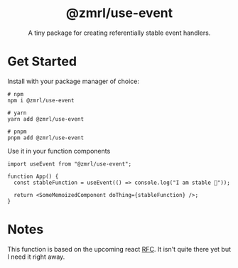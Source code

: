 <h1 align="center">@zmrl/use-event</h1>

<p align="center">
  A tiny package for creating referentially stable event handlers.
</p>

# Get Started

Install with your package manager of choice:

```shell
# npm
npm i @zmrl/use-event

# yarn
yarn add @zmrl/use-event

# pnpm
pnpm add @zmrl/use-event
```

Use it in your function components

```tsx
import useEvent from "@zmrl/use-event";

function App() {
  const stableFunction = useEvent(() => console.log("I am stable 🙂"));

  return <SomeMemoizedComponent doThing={stableFunction} />;
}
```

# Notes

This function is based on the upcoming react
[RFC](https://github.com/reactjs/rfcs/blob/useevent/text/0000-useevent.md).
It isn't quite there yet but I need it right away.
